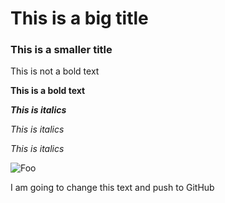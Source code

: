 # This is a big title

### This is a smaller title

This is not a bold text

**This is a bold text**

***This is italics***

*This is italics*

_This is italics_

![Foo](https://media.giphy.com/media/3ohs87AsEO6LRBBdPG/giphy.gif)

I am going to change this text and push to GitHub
